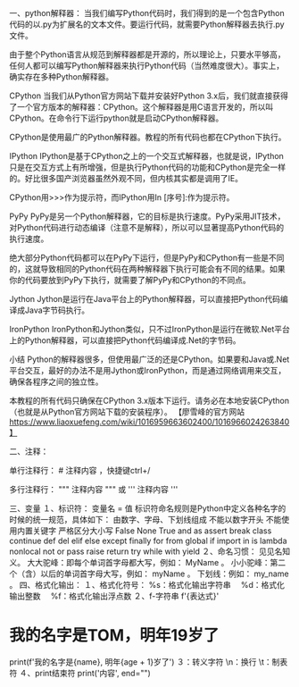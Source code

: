 一、python解释器：
当我们编写Python代码时，我们得到的是一个包含Python代码的以.py为扩展名的文本文件。要运行代码，就需要Python解释器去执行.py文件。

由于整个Python语言从规范到解释器都是开源的，所以理论上，只要水平够高，任何人都可以编写Python解释器来执行Python代码（当然难度很大）。事实上，确实存在多种Python解释器。

CPython
当我们从Python官方网站下载并安装好Python 3.x后，我们就直接获得了一个官方版本的解释器：CPython。这个解释器是用C语言开发的，所以叫CPython。在命令行下运行python就是启动CPython解释器。

CPython是使用最广的Python解释器。教程的所有代码也都在CPython下执行。

IPython
IPython是基于CPython之上的一个交互式解释器，也就是说，IPython只是在交互方式上有所增强，但是执行Python代码的功能和CPython是完全一样的。好比很多国产浏览器虽然外观不同，但内核其实都是调用了IE。

CPython用>>>作为提示符，而IPython用In [序号]:作为提示符。

PyPy
PyPy是另一个Python解释器，它的目标是执行速度。PyPy采用JIT技术，对Python代码进行动态编译（注意不是解释），所以可以显著提高Python代码的执行速度。

绝大部分Python代码都可以在PyPy下运行，但是PyPy和CPython有一些是不同的，这就导致相同的Python代码在两种解释器下执行可能会有不同的结果。如果你的代码要放到PyPy下执行，就需要了解PyPy和CPython的不同点。

Jython
Jython是运行在Java平台上的Python解释器，可以直接把Python代码编译成Java字节码执行。

IronPython
IronPython和Jython类似，只不过IronPython是运行在微软.Net平台上的Python解释器，可以直接把Python代码编译成.Net的字节码。

小结
Python的解释器很多，但使用最广泛的还是CPython。如果要和Java或.Net平台交互，最好的办法不是用Jython或IronPython，而是通过网络调用来交互，确保各程序之间的独立性。

本教程的所有代码只确保在CPython 3.x版本下运行。请务必在本地安装CPython（也就是从Python官方网站下载的安装程序）。
【廖雪峰的官方网站 https://www.liaoxuefeng.com/wiki/1016959663602400/1016966024263840】

二、注释：

单行注释⾏： # 注释内容 ，快捷键ctrl+/

多行注释⾏： """ 注释内容 """ 或 ''' 注释内容 '''

三、变量
１、标识符：
变量名 = 值
标识符命名规则是Python中定义各种名字的时候的统一规范，具体如下：
由数字、字母、下划线组成
不能以数字开头
不能使用内置关键字
严格区分大小写
False None True and as assert break class 
continue def del elif else except finally for
from global if import in is lambda nonlocal
not or pass raise return try while with 
yield
２、命名习惯：
⻅见名知义。
⼤大驼峰：即每个单词首字母都大写，例如： MyName 。
⼩小驼峰：第二个（含）以后的单词⾸字⺟⼤写，例如： myName 。
  下划线：例如： my_name 。
 四、格式化输出：
 １、格式化符号：
 %s：格式化输出字符串
　%d：格式化输出整数
　%f：格式化输出浮点数
２、f-字符串
f'{表达式}'
# 我的名字是TOM，明年19岁了
print(f'我的名字是{name}, 明年{age + 1}岁了')
３：转义字符
\n：换行
\t：制表符
４、print结束符
print('内容', end="")
